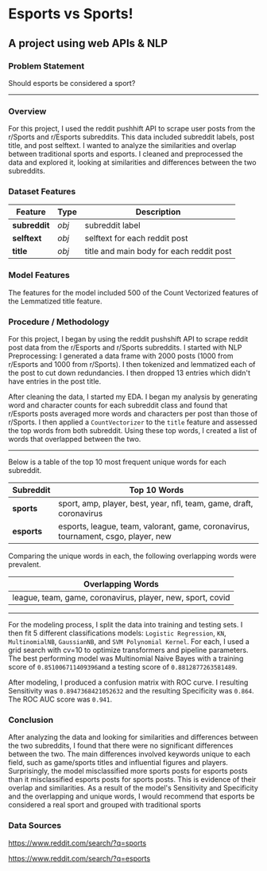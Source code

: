 # Esports vs Sports! 
## A project using web APIs & NLP

### Problem Statement

Should esports be considered a sport?


---

### Overview

For this project, I used the reddit pushhift API to scrape user posts from the r/Sports and r/Esports subreddits. This data included subreddit labels, post title, and post selftext. I wanted to analyze the similarities and overlap between traditional sports and esports. I cleaned and preprocessed the data and explored it, looking at similarities and differences between the two subreddits.

### Dataset Features

|Feature|Type|Description|
|---|---|---|
|**subreddit**|*obj*|subreddit label|
|**selftext**|*obj*|selftext for each reddit post|
|**title**|*obj*|title and main body for each reddit post|

### Model Features
The features for the model included 500 of the Count Vectorized features of the Lemmatized title feature.


### Procedure / Methodology
For this project, I began by using the reddit pushshift API to scrape reddit post data from the r/Esports and r/Sports subreddits.  I started with NLP Preprocessing: I generated a data frame with 2000 posts (1000 from r/Esports and 1000 from r/Sports). I then tokenized and lemmatized each of the post to cut down redundancies. I then dropped 13 entries which didn't have entries in the post title. 

After cleaning the data, I started my EDA. I began my analysis by generating word and character counts for each subreddit class and found that r/Esports posts averaged more words and characters per post than those of r/Sports. I then applied a `CountVectorizer` to the `title` feature and assessed the top words from both subreddit. Using these top words, I created a list of words that overlapped between the two.

---
Below is a table of the top 10 most frequent unique words for each subreddit.

|Subreddit|Top 10 Words| 
|-----|-------| 
|**sports**|sport, amp, player, best, year, nfl, team, game, draft, coronavirus|
|**esports**|esports, league, team, valorant, game, coronavirus, tournament, csgo, player, new|


Comparing the unique words in each, the following overlapping words were prevalent.


|Overlapping Words|
|-----|
|league, team, game, coronavirus, player, new, sport, covid|

---
For the modeling process, I split the data into training and testing sets. I then fit 5 different classifications models: `Logistic Regression`, `KN`, `MultinomialNB`, `GaussianNB`, and `SVM Polynomial Kernel`. For each, I used a grid search with cv=10 to optimize transformers and pipeline parameters. The best performing model was Multinomial Naive Bayes with a training score of `0.851006711409396`and a testing score of `0.8812877263581489`. 

After modeling, I produced a confusion matrix with ROC curve. I resulting Sensitivity was `0.8947368421052632` and the resulting Specificity was `0.864`. The ROC AUC score was `0.941`.

### Conclusion
After analyzing the data and looking for similarities and differences between the two subreddits, I found that there were no significant differences between the two. The main differences involved keywords unique to each field, such as game/sports titles and influential figures and players. Surprisingly, the model misclassified more sports posts for esports posts than it misclassified esports posts for sports posts. This is evidence of their overlap and similarities. As a result of the model's Sensitivity and Specificity and the overlapping and unique words, I would recommend that esports be considered a real sport and grouped with traditional sports


### Data Sources

https://www.reddit.com/search/?q=sports

https://www.reddit.com/search/?q=esports
